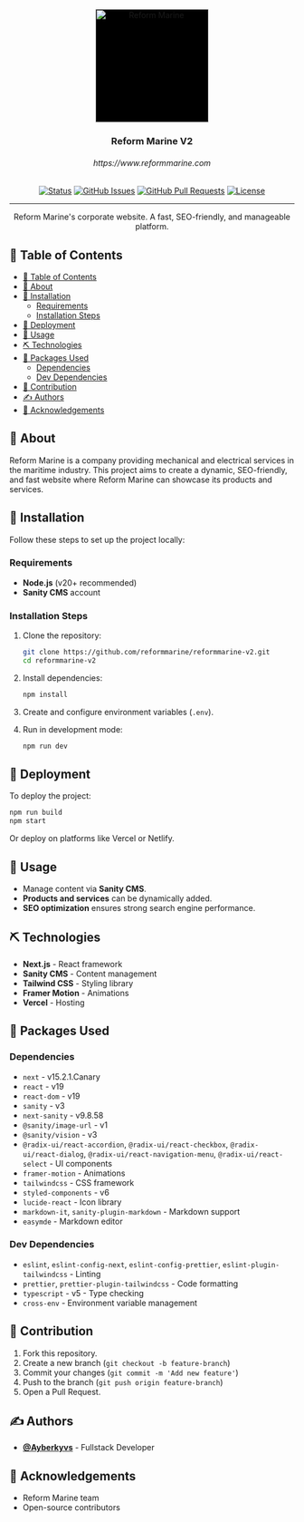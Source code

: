 <p align="center">
  <a href="https://reformmarine.com/" rel="noopener">
    <img width="200" height="200" src="https://reformmarine.com/reform-marine-logo--white.svg" alt="Reform Marine" style="background-color: black;">
  </a>
</p>

<h3 align="center">Reform Marine V2</h3>
<h6 align="center">https://www.reformmarine.com</h6>

<div align="center">

[![Status](https://img.shields.io/badge/status-active-success.svg)]()
[![GitHub Issues](https://img.shields.io/github/issues/Ayberkyvs/reformmarine-v2.svg)](https://github.com/Ayberkyvs/reformmarine-v2/issues)
[![GitHub Pull Requests](https://img.shields.io/github/issues-pr/Ayberkyvs/reformmarine-v2.svg)](https://github.com/Ayberkyvs/reformmarine-v2/pulls)
[![License](https://img.shields.io/badge/license-MIT-blue.svg)](/LICENSE)

</div>

---

<p align="center">
  Reform Marine's corporate website. A fast, SEO-friendly, and manageable platform.
  <br>
</p>

## 📝 Table of Contents

- [📝 Table of Contents](#-table-of-contents)
- [🧐 About ](#-about-)
- [🏁 Installation ](#-installation-)
  - [Requirements](#requirements)
  - [Installation Steps](#installation-steps)
- [🚀 Deployment ](#-deployment-)
- [🎈 Usage ](#-usage-)
- [⛏️ Technologies ](#️-technologies-)
- [📜 Packages Used ](#-packages-used-)
  - [Dependencies](#dependencies)
  - [Dev Dependencies](#dev-dependencies)
- [🤝 Contribution ](#-contribution-)
- [✍️ Authors ](#️-authors-)
- [🎉 Acknowledgements ](#-acknowledgements-)

## 🧐 About <a name="about"></a>

Reform Marine is a company providing mechanical and electrical services in the maritime industry. This project aims to create a dynamic, SEO-friendly, and fast website where Reform Marine can showcase its products and services.

## 🏁 Installation <a name="installation"></a>

Follow these steps to set up the project locally:

### Requirements

- **Node.js** (v20+ recommended)
- **Sanity CMS** account

### Installation Steps

1. Clone the repository:
   ```sh
   git clone https://github.com/reformmarine/reformmarine-v2.git
   cd reformmarine-v2
   ```

2. Install dependencies:
   ```sh
   npm install
   ```

3. Create and configure environment variables (`.env`).

4. Run in development mode:
   ```sh
   npm run dev
   ```

## 🚀 Deployment <a name="deployment"></a>

To deploy the project:

```sh
npm run build
npm start
```

Or deploy on platforms like Vercel or Netlify.

## 🎈 Usage <a name="usage"></a>

- Manage content via **Sanity CMS**.
- **Products and services** can be dynamically added.
- **SEO optimization** ensures strong search engine performance.

## ⛏️ Technologies <a name="technologies"></a>

- **Next.js** - React framework
- **Sanity CMS** - Content management
- **Tailwind CSS** - Styling library
- **Framer Motion** - Animations
- **Vercel** - Hosting

## 📜 Packages Used <a name="packages-used"></a>

### Dependencies
- `next` - v15.2.1.Canary 
- `react` - v19
- `react-dom` - v19
- `sanity` - v3
- `next-sanity` - v9.8.58
- `@sanity/image-url` - v1
- `@sanity/vision` - v3
- `@radix-ui/react-accordion`, `@radix-ui/react-checkbox`, `@radix-ui/react-dialog`, `@radix-ui/react-navigation-menu`, `@radix-ui/react-select` - UI components
- `framer-motion` - Animations
- `tailwindcss` - CSS framework
- `styled-components` - v6
- `lucide-react` - Icon library
- `markdown-it`, `sanity-plugin-markdown` - Markdown support
- `easymde` - Markdown editor

### Dev Dependencies
- `eslint`, `eslint-config-next`, `eslint-config-prettier`, `eslint-plugin-tailwindcss` - Linting
- `prettier`, `prettier-plugin-tailwindcss` - Code formatting
- `typescript` - v5 - Type checking
- `cross-env` - Environment variable management

## 🤝 Contribution <a name="contribution"></a>

1. Fork this repository.
2. Create a new branch (`git checkout -b feature-branch`)
3. Commit your changes (`git commit -m 'Add new feature'`)
4. Push to the branch (`git push origin feature-branch`)
5. Open a Pull Request.

## ✍️ Authors <a name="authors"></a>

- **[@Ayberkyvs](https://github.com/Ayberkyvs)** - Fullstack Developer

## 🎉 Acknowledgements <a name="acknowledgements"></a>

- Reform Marine team
- Open-source contributors

